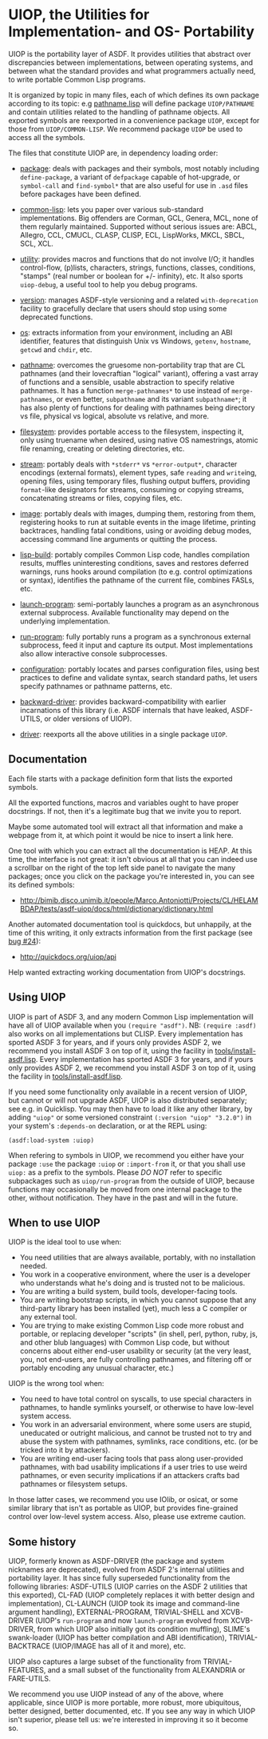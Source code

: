 UIOP, the Utilities for Implementation- and OS- Portability
===========================================================

UIOP is the portability layer of ASDF.
It provides utilities that abstract over discrepancies between implementations,
between operating systems, and between what the standard provides and
what programmers actually need, to write portable Common Lisp programs.

It is organized by topic in many files, each of which defines its own package
according to its topic: e.g [pathname.lisp](pathname.lisp)
will define package `UIOP/PATHNAME` and contain utilities related to
the handling of pathname objects.
All exported symbols are reexported in a convenience package `UIOP`,
except for those from `UIOP/COMMON-LISP`.
We recommend package `UIOP` be used to access all the symbols.

The files that constitute UIOP are, in dependency loading order:

* [package](package.lisp):
  deals with packages and their symbols, most notably including
  `define-package`, a variant of `defpackage` capable of hot-upgrade,
  or `symbol-call` and `find-symbol*` that are also useful for use in `.asd`
  files before packages have been defined.

* [common-lisp](common-lisp.lisp):
  lets you paper over various sub-standard implementations.
  Big offenders are Corman, GCL, Genera, MCL, none of them regularly maintained.
  Supported without serious issues are:
  ABCL, Allegro, CCL, CMUCL, CLASP, CLISP, ECL, LispWorks, MKCL, SBCL, SCL, XCL.

* [utility](utility.lisp):
  provides macros and functions that do not involve I/O;
  it handles control-flow, (p)lists, characters, strings, functions, classes,
  conditions, "stamps" (real number or boolean for +/- infinity), etc.
  It also sports `uiop-debug`, a useful tool to help you debug programs.

* [version](version.lisp):
  manages ASDF-style versioning and a related `with-deprecation` facility
  to gracefully declare that users should stop using some deprecated functions.

* [os](os.lisp):
  extracts information from your environment, including an ABI identifier,
  features that distinguish Unix vs Windows,
  `getenv`, `hostname`, `getcwd` and `chdir`, etc.

* [pathname](pathname.lisp):
  overcomes the gruesome non-portability trap that are CL pathnames
  (and their lovecraftian "logical" variant), offering a vast array of functions
  and a sensible, usable abstraction to specify relative pathnames.
  It has a function `merge-pathnames*` to use instead of `merge-pathnames`, or
  even better, `subpathname` and its variant `subpathname*`; it has also plenty
  of functions for dealing with pathnames being directory vs file,
  physical vs logical, absolute vs relative, and more.

* [filesystem](filesystem.lisp):
  provides portable access to the filesystem, inspecting it,
  only using truename when desired, using native OS namestrings,
  atomic file renaming, creating or deleting directories, etc.

* [stream](stream.lisp):
  portably deals with `*stderr*` vs `*error-output*`, character encodings
  (external formats), element types, safe `read`ing and `write`ing,
  opening files, using temporary files, flushing output buffers,
  providing `format`-like designators for streams, consuming or copying streams,
  concatenating streams or files, copying files, etc.

* [image](image.lisp):
  portably deals with images, dumping them, restoring from them,
  registering hooks to run at suitable events in the image lifetime,
  printing backtraces, handling fatal conditions, using or avoiding debug modes,
  accessing command line arguments or quitting the process.

* [lisp-build](lisp-build.lisp):
  portably compiles Common Lisp code, handles compilation results,
  muffles uninteresting conditions, saves and restores deferred warnings,
  runs hooks around compilation (to e.g. control optimizations or syntax),
  identifies the pathname of the current file, combines FASLs, etc.

* [launch-program](launch-program.lisp):
  semi-portably launches a program as an asynchronous external subprocess.
  Available functionality may depend on the underlying implementation.

* [run-program](run-program.lisp):
  fully portably runs a program as a synchronous external subprocess,
  feed it input and capture its output.
  Most implementations also allow interactive console subprocesses.

* [configuration](configuration.lisp):
  portably locates and parses configuration files, using best practices to
  define and validate syntax, search standard paths,
  let users specify pathnames or pathname patterns, etc.

* [backward-driver](backward-driver.lisp):
  provides backward-compatibility with earlier incarnations of this library
  (i.e. ASDF internals that have leaked, ASDF-UTILS, or older versions of UIOP).

* [driver](driver.lisp):
  reexports all the above utilities in a single package `UIOP`.


Documentation
-------------

Each file starts with a package definition form that lists the exported symbols.

All the exported functions, macros and variables ought to have proper docstrings.
If not, then it's a legitimate bug that we invite you to report.

Maybe some automated tool will extract all that information and
make a webpage from it, at which point it would be nice to insert a link here.

One tool with which you can extract all the documentation is HEΛP.
At this time, the interface is not great: it isn't obvious at all that you can indeed
use a scrollbar on the right of the top left side panel to navigate the many packages;
once you click on the package you're interested in, you can see its defined symbols:

* <http://bimib.disco.unimib.it/people/Marco.Antoniotti/Projects/CL/HELAMBDAP/tests/asdf-uiop/docs/html/dictionary/dictionary.html>

Another automated documentation tool is quickdocs, but unhappily, at the time of this writing,
it only extracts information from the first package
(see [bug #24](https://github.com/fukamachi/quickdocs/issues/24)):

* <http://quickdocs.org/uiop/api>


Help wanted extracting working documentation from UIOP's docstrings.


Using UIOP
----------

UIOP is part of ASDF 3, and any modern Common Lisp implementation
will have all of UIOP available when you `(require "asdf")`.
NB: `(require :asdf)` also works on all implementations but CLISP.
Every implementation has sported ASDF 3 for years, and if yours only provides
ASDF 2, we recommend you install ASDF 3 on top of it,
using the facility in [tools/install-asdf.lisp](../tools/install-asdf.lisp).
Every implementation has sported ASDF 3 for years, and if yours only provides
ASDF 2, we recommend you install ASDF 3 on top of it,
using the facility in [tools/install-asdf.lisp](../tools/install-asdf.lisp).

If you need some functionality only available in a recent version of UIOP,
but cannot or will not upgrade ASDF, UIOP is also distributed separately;
see e.g. in Quicklisp. You may then have to load it like any other library,
by adding `"uiop"` or some versioned constraint `(:version "uiop" "3.2.0")`
in your system's `:depends-on` declaration, or at the REPL using:

	(asdf:load-system :uiop)

When refering to symbols in UIOP, we recommend you either have your package
`:use` the package `:uiop` or `:import-from` it, or that you shall use `uiop:`
as a prefix to the symbols. Please *DO NOT* refer to specific subpackages such as
`uiop/run-program` from the outside of UIOP, because functions may occasionally
be moved from one internal package to the other, without notification.
They have in the past and will in the future.


When to use UIOP
----------------

UIOP is the ideal tool to use when:

*   You need utilities that are always available,
    portably, with no installation needed.
*   You work in a cooperative environment, where the user is a developer
    who understands what he's doing and is trusted not to be malicious.
*   You are writing a build system, build tools, developer-facing tools.
*   You are writing bootstrap scripts, in which you cannot suppose
    that any third-party library has been installed (yet),
    much less a C compiler or any external tool.
*   You are trying to make existing Common Lisp code more robust and portable,
    or replacing developer "scripts"
    (in shell, perl, python, ruby, js, and other blub languages)
    with Common Lisp code, but without concerns about
    either end-user usability or security
    (at the very least, you, not end-users, are fully controlling pathnames,
    and filtering off or portably encoding any unusual character, etc.)

UIOP is the wrong tool when:

*   You need to have total control on syscalls,
    to use special characters in pathnames, to handle symlinks yourself,
    or otherwise to have low-level system access.
*   You work in an adversarial environment, where some users are stupid,
    uneducated or outright malicious, and cannot be trusted not to try and
    abuse the system with pathnames, symlinks, race conditions, etc.
    (or be tricked into it by attackers).
*   You are writing end-user facing tools that pass along user-provided
    pathnames, with bad usability implications if a user tries to use weird
    pathnames, or even security implications if an attackers crafts bad
    pathnames or filesystem setups.

In those latter cases, we recommend you use IOlib, or osicat,
or some similar library that isn't as portable as UIOP,
but provides fine-grained control over low-level system access.
Also, please use extreme caution.


Some history
------------

UIOP, formerly known as ASDF-DRIVER (the package and system nicknames are
deprecated), evolved from ASDF 2's internal utilities and portability layer.
It has since fully superseded functionality from the following libraries:
ASDF-UTILS (UIOP carries on the ASDF 2 utilities that this exported),
CL-FAD (UIOP completely replaces it with better design and implementation),
CL-LAUNCH (UIOP took its image and command-line argument handling),
EXTERNAL-PROGRAM, TRIVIAL-SHELL and XCVB-DRIVER
(UIOP's `run-program` and now `launch-program` evolved from XCVB-DRIVER,
from which UIOP also initially got its condition muffling),
SLIME's swank-loader (UIOP has better compilation and ABI identification),
TRIVIAL-BACKTRACE (UIOP/IMAGE has all of it and more), etc.

UIOP also captures a large subset of the functionality from TRIVIAL-FEATURES,
and a small subset of the functionality from ALEXANDRIA or FARE-UTILS.

We recommend you use UIOP instead of any of the above, where applicable,
since UIOP is more portable, more robust, more ubiquitous, better designed,
better documented, etc. If you see any way in which UIOP isn't superior,
please tell us: we're interested in improving it so it become so.
